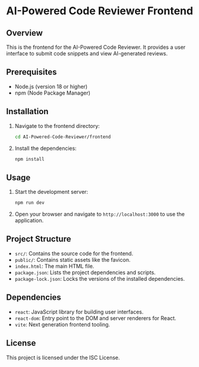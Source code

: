 # AI-Powered Code Reviewer Frontend

## Overview

This is the frontend for the AI-Powered Code Reviewer. It provides a user interface to submit code snippets and view AI-generated reviews.

## Prerequisites

- Node.js (version 18 or higher)
- npm (Node Package Manager)

## Installation

1. Navigate to the frontend directory:
    ```bash
    cd AI-Powered-Code-Reviewer/frontend
    ```

2. Install the dependencies:
    ```bash
    npm install
    ```

## Usage

1. Start the development server:
    ```bash
    npm run dev
    ```

2. Open your browser and navigate to `http://localhost:3000` to use the application.

## Project Structure

- `src/`: Contains the source code for the frontend.
- `public/`: Contains static assets like the favicon.
- `index.html`: The main HTML file.
- `package.json`: Lists the project dependencies and scripts.
- `package-lock.json`: Locks the versions of the installed dependencies.

## Dependencies

- `react`: JavaScript library for building user interfaces.
- `react-dom`: Entry point to the DOM and server renderers for React.
- `vite`: Next generation frontend tooling.

## License

This project is licensed under the ISC License.
